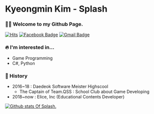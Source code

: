 # Kyeongmin Kim - Splash

### 🙌🏻 Welcome to my Github Page.
[![Hits](https://hits.seeyoufarm.com/api/count/incr/badge.svg?url=https%3A%2F%2Fgithub.com%2FusernameSplash&count_bg=%231931D9&title_bg=%23555555&icon=unsplash.svg&icon_color=%23E7E7E7&title=Hello%3F&edge_flat=false)](https://hits.seeyoufarm.com)
[![Facebook Badge](https://img.shields.io/badge/facebook-1877f2?style=flat-square&logo=facebook&logoColor=white&link=https://www.facebook.com/username.kkfenix)](https://www.facebook.com/username.kkfenix)
[![Gmail Badge](https://img.shields.io/badge/Gmail-d14836?style=flat-square&logo=Gmail&logoColor=white&link=mailto:kkfenix3085@gmail.com)](mailto:kkfenix3085@gmail.com) 


### 🔥 I'm interested in...

* Game Programming
* C#, Python

### 📖 History

* 2016~18 : Daedeok Software Meister Highscool
  * The Captain of Team.QSS : School Club about Game Developing
* 2018~now : Elice, Inc (Educational Contents Developer)

[![Github stats Of Splash.](https://github-readme-stats.vercel.app/api?username=usernameSplash)](https://github.com/anuraghazra/github-readme-stats)
